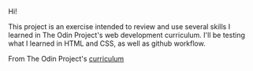 Hi!

This project is an exercise intended to review and use several skills I learned in The Odin Project's web development curriculum.
I'll be testing what I learned in HTML and CSS, as well as github workflow.

From The Odin Project's [curriculum](http://www.theodinproject.com/courses/web-development-101/lessons/html-css)